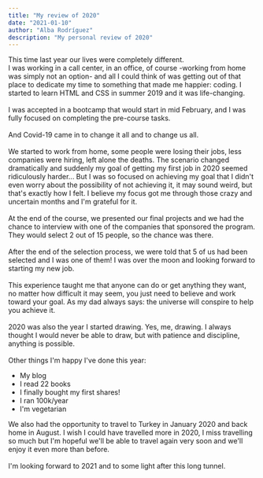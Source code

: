 ```yaml
---
title: "My review of 2020"
date: "2021-01-10"
author: "Alba Rodríguez"
description: "My personal review of 2020"
---
```


This time last year our lives were completely different.  <br>
I was working in a call center, in an office, of course -working from home was simply not an option- and all I could think of was getting out of that place to dedicate my time to something that made me happier: coding. I started to learn HTML and CSS in summer 2019 and it was life-changing.  <br> <br>
I was accepted in a bootcamp that would start in mid February, and I was fully focused on completing the pre-course tasks.  <br> <br>
And Covid-19 came in to change it all and to change us all.  <br> <br>
We started to work from home, some people were losing their jobs, less companies were hiring, left alone the deaths. The scenario changed dramatically and suddenly my goal of getting my first job in 2020 seemed ridiculously harder... But I was so focused on achieving my goal that I didn't even worry about the possibility of not achieving it, it may sound weird, but that's exactly how I felt. I believe my focus got me through those crazy and uncertain months and I'm grateful for it.  <br> <br>
At the end of the course, we presented our final projects and we had the chance to interview with one of the companies that sponsored the program. They would select 2 out of 15 people, so the chance was there.  <br> <br>
After the end of the selection process, we were told that 5 of us had been selected and I was one of them! I was over the moon and looking forward to starting my new job.  <br> <br>
This experience taught me that anyone can do or get anything they want, no matter how difficult it may seem, you just need to believe and work toward your goal. As my dad always says: the universe will conspire to help you achieve it.  <br> <br>
2020 was also the year I started drawing. Yes, me, drawing. I always thought I would never be able to draw, but with patience and discipline, anything is possible.  <br> <br>
Other things I'm happy I've done this year:
- My blog
- I read 22 books
- I finally bought my first shares!
- I ran 100k/year
- I'm vegetarian

 We also had the opportunity to travel to Turkey in January 2020 and back home in August. I wish I could have travelled more in 2020, I miss travelling so much but I'm hopeful we'll be able to travel again very soon and we'll enjoy it even more than before. <br> <br>
I'm looking forward to 2021 and to some light after this long tunnel. <br> <br>